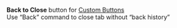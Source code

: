 **Back to Close** button for [Custom Buttons](https://addons.mozilla.org/addon/custom-buttons/)
<br>Use “Back” command to close tab without “back history”